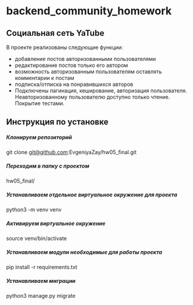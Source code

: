 # backend_community_homework

## Социальная сеть YaTube
В проекте реализованы следующие функции:

- добавление постов авторизованными пользователями
- редактирование постов только его автором
- возможность авторизованным пользователям оставлять комментарии к постам
- подписка/отписка на понравившихся авторов
- Подключены пагинация, кеширование, авторизация пользователя. Неавторизованному пользователю доступно только чтение. Покрытие тестами. 


## Инструкция по установке
##### Клонируем репозиторий

git clone git@github.com:EvgeniyaZay/hw05_final.git

##### Переходим в папку с проектом

hw05_final/

##### Устанавливаем отдельное виртуальное окружение для проекта

python3 -m venv venv

##### Активируем виртуальное окружение

source venv/bin/activate

##### Устанавливаем модули необходимые для работы проекта

pip install -r requirements.txt

##### Устанавливаем миграции
python3 manage.py migrate